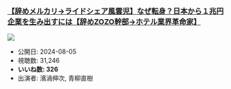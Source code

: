### [【辞めメルカリ→ライドシェア風雲児】なぜ転身？日本から１兆円企業を生み出すには【辞めZOZO幹部→ホテル業界革命家】](https://www.youtube.com/watch?v=2Q8EmxyQl7Y)
[![](https://img.youtube.com/vi/2Q8EmxyQl7Y/sddefault.jpg)](https://www.youtube.com/watch?v=2Q8EmxyQl7Y)
-   公開日: 2024-08-05
-   視聴数: 31,246
-   **いいね数: 326**
-   出演者: 濱渦伸次, 青柳直樹
